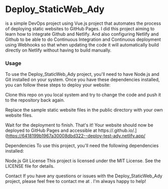 # Deploy_StaticWeb_Ady

is a simple DevOps project using Vue.js project that automates the process of deploying static websites to GitHub Pages. I did this project aiming to learn how to integrate Github and Netlify. And also configuring Netlify and Github to be able to do Continuous Integration and Continuous deployment using Webhooks so that when updating the code it will automatically build directly on Netlify without having to build manually.

<h3>Usage</h3>
To use the Deploy_StaticWeb_Ady project, you'll need to have Node.js and Git installed on your system. Once you have these dependencies installed, you can follow these steps to deploy your website:

Clone this repo on you local system and try to change the code and push it to the repository back again.

Replace the sample static website files in the public directory with your own website files.

Wait for the deployment to finish.
That's it! Your website should now be deployed to GitHub Pages and accessible at https://<username>.github.io/<repository>.](https://6418199b1967a30008dbd322--deploy-test-ady.netlify.app/

Dependencies
To use this project, you'll need the following dependencies installed:

Node.js
Git
License
This project is licensed under the MIT License. See the LICENSE file for details.

Contact
If you have any questions or issues with the Deploy_StaticWeb_Ady project, please feel free to contact me at <insert contact details here>. I'm always happy to help!
